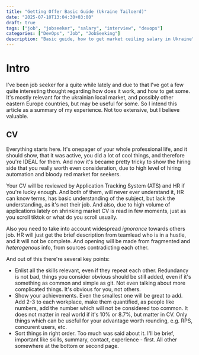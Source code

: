 ```yaml
---
title: "Getting Offer Basic Guide (Ukraine Tailoerd)"
date: "2025-07-10T13:04:30+03:00"
draft: true
tags: ["job", "jobseeker", "salary", "interview", "devops"]
categories: ["DevOps", "Job", "JobSeeking"]
description: "Basic guide, how to get market ceiling salary in Ukraine"
---
```


# Intro

I've been job seeker for a quite while lately and due to that I've got
a few quite interesting thought regarding how does it work, and how to get
some. It's mostly relevant for the ukrainian local market, and possibly
other eastern Europe countries, but may be useful for some.
So I intend this article as a summary of my experience. Not too extensive,
but I believe valuable.

## CV

Everything starts here. It's onepager of your whole professional life,
and it should show, that it was active, you did a lot of cool things, and
therefore you're IDEAL for them.
And now it's became pretty tricky to show the hiring side that you really worth
even consideration, due to high level of hiring automation and bloody red market
for seekers.

Your CV will be reviewed by Application Tracking System (ATS) and HR if you're lucky
enough.
And both of them, will never ever understand it, HR can know terms, has basic
understanding of the subject, but lack the understanding, as it's not their job.
And also, due to high volume of applications lately on shrinking market CV is read in few
moments, just as you scroll tiktok or what do you scroll usually.

Also you need to take into account widespread _ignorance_ towards others job.
HR will just get the brief description from teamlead who is in a hustle, and it will not
be complete. And opening will be made from fragmented and _heterogenous_ info, from sources
contradicting each other.

And out of this there're several key points:

- Enlist all the skills relevant, even if they repeat each other.
  Redundancy is not bad, things you consider obvious should be still added, even if it's
  something as common and simple as git. Not even talking about more complicated things.
  It's obvious for you, not others.
- Show your achievements. Even the smallest one will be great to add. Add 2-3 to each
  workplace, make them quantified, as people like numbers, add the number which will not be
  considered too common. It does not matter in real world if it's 10% or 8.7%, but matter in CV.
  Only things which can be useful for your advantage worth rounding, e.g. RPS, concurent users, etc.
- Sort things in right order. Too much was said about it. I'll be brief, important like skills,
  summary, contact, experience - first. All other somewhere at the bottom or second page.

